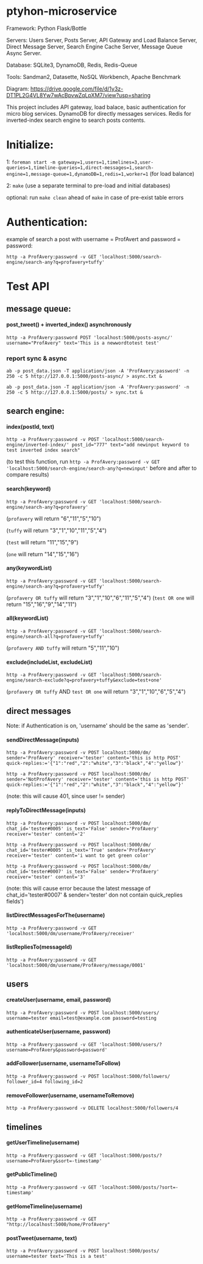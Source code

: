 # ptyhon-microservice

Framework: Python Flask/Bottle

Servers: Users Server, Posts Server, API Gateway and Load Balance Server, Direct Message Server, Search Engine Cache Server, Message Queue Async Server.

Database: SQLite3, DynamoDB, Redis, Redis-Queue

Tools: Sandman2, Datasette, NoSQL Workbench, Apache Benchmark

Diagram: https://drive.google.com/file/d/1y3z-DT1PL2G4VL8Yw7wAcBpvwZqLpXM7/view?usp=sharing

This project includes API gateway, load balace, basic authentication for micro blog services. DynamoDB for directly messages services. Redis for inverted-index search engine to search posts contents.

# Initialize:

1: `foreman start -m gateway=1,users=1,timelines=3,user-queries=1,timeline-queries=1,direct-messages=1,search-engine=1,message-queue=1,dynamoDB=1,redis=1,worker=1` (for load balance)

2: `make` (use a separate terminal to pre-load and initial databases)

optional: run `make clean` ahead of `make` in case of pre-exist table errors

# Authentication:

example of search a post with username = ProfAvert and password = password:

`http -a ProfAvery:password -v GET 'localhost:5000/search-engine/search-any?q=profavery+tuffy'`

# Test API

## message queue:

#### post_tweet() + inverted_index() asynchronously

`http -a ProfAvery:password POST 'localhost:5000/posts-async/' username="ProfAvery" text='This is a newwordtotest test'`

### report sync & async

`ab -p post_data.json -T application/json -A 'ProfAvery:password' -n 250 -c 5 http://127.0.0.1:5000/posts-async/ > async.txt &`

`ab -p post_data.json -T application/json -A 'ProfAvery:password' -n 250 -c 5 http://127.0.0.1:5000/posts/ > sync.txt &`

## search engine:

#### index(postId, text)

`http -a ProfAvery:password -v POST 'localhost:5000/search-engine/inverted-index/' post_id="777" text="add newinput keyword to test inverted index search"`

(to test this function, run `http -a ProfAvery:password -v GET 'localhost:5000/search-engine/search-any?q=newinput'` before and after to compare results)

#### search(keyword)

`http -a ProfAvery:password -v GET 'localhost:5000/search-engine/search-any?q=profavery'`

(`profavery` will return "6","11","5","10")

(`tuffy` will return "3","1","10","11","5","4")

(`test` will return "11","15","9")

(`one` will return "14","15","16")

#### any(keywordList)

`http -a ProfAvery:password -v GET 'localhost:5000/search-engine/search-any?q=profavery+tuffy'`

(`profavery OR tuffy` will return "3","1","10","6","11","5","4")
(`test OR one` will return "15","16","9","14","11")

#### all(keywordList)

`http -a ProfAvery:password -v GET 'localhost:5000/search-engine/search-all?q=profavery+tuffy'`

(`profavery AND tuffy` will return "5","11","10")

#### exclude(includeList, excludeList)

`http -a ProfAvery:password -v GET 'localhost:5000/search-engine/search-exclude?q=profavery+tuffy&exclude=test+one'`

(`profavery OR tuffy` AND `test OR one` will return "3","1","10","6","5","4")

## direct messages

Note: if Authentication is on, 'username' should be the same as 'sender'.

#### sendDirectMessage(inputs)

`http -a ProfAvery:password -v POST localhost:5000/dm/ sender='ProfAvery' receiver='tester' content='this is http POST' quick-replies:='{"1":"red","2":"white","3":"black","4":"yellow"}'`

`http -a ProfAvery:password -v POST localhost:5000/dm/ sender='NotProfAvery' receiver='tester' content='this is http POST' quick-replies:='{"1":"red","2":"white","3":"black","4":"yellow"}'`

(note: this will cause 401, since user != sender)

#### replyToDirectMessage(inputs)

`http -a ProfAvery:password -v POST localhost:5000/dm/ chat_id='tester#0005' is_text='False' sender='ProfAvery' receiver='tester' content='2'`

`http -a ProfAvery:password -v POST localhost:5000/dm/ chat_id='tester#0005' is_text='True' sender='ProfAvery' receiver='tester' content='i want to get green color'`

`http -a ProfAvery:password -v POST localhost:5000/dm/ chat_id='tester#0007' is_text='False' sender='ProfAvery' receiver='tester' content='3'`

(note: this will cause error because the latest message of chat_id='tester#0007' & sender='tester' don not contain quick_replies fields')

#### listDirectMessagesForThe(username)

`http -a ProfAvery:password -v GET 'localhost:5000/dm/username/ProfAvery/receiver'`

#### listRepliesTo(messageId)

`http -a ProfAvery:password -v GET 'localhost:5000/dm/username/ProfAvery/message/0001'`

## users

#### createUser(username, email, password)

`http -a ProfAvery:password -v POST localhost:5000/users/ username=tester email=test@example.com password=testing`

#### authenticateUser(username, password)

`http -a ProfAvery:password -v GET 'localhost:5000/users/?username=ProfAvery&password=password'`

#### addFollower(username, usernameToFollow)

`http -a ProfAvery:password -v POST localhost:5000/followers/ follower_id=4 following_id=2`

#### removeFollower(username, usernameToRemove)

`http -a ProfAvery:password -v DELETE localhost:5000/followers/4`

## timelines

#### getUserTimeline(username)

`http -a ProfAvery:password -v GET 'localhost:5000/posts/?username=ProfAvery&sort=-timestamp'`

#### getPublicTimeline()

`http -a ProfAvery:password -v GET 'localhost:5000/posts/?sort=-timestamp'`

#### getHomeTimeline(username)

`http -a ProfAvery:password -v GET "http://localhost:5000/home/ProfAvery"`

#### postTweet(username, text)

`http -a ProfAvery:password -v POST localhost:5000/posts/ username=tester text='This is a test'`
